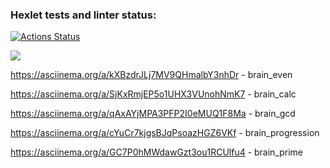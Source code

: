 ### Hexlet tests and linter status:
[![Actions Status](https://github.com/Di-Nov/python-project-49/workflows/hexlet-check/badge.svg)](https://github.com/Di-Nov/python-project-49/actions)

<a href="https://codeclimate.com/github/Di-Nov/python-project-49/maintainability"><img src="https://api.codeclimate.com/v1/badges/057743d34e8d9a27af5f/maintainability" /></a>

https://asciinema.org/a/kXBzdrJLj7MV9QHmalbY3nhDr - brain_even

https://asciinema.org/a/SjKxRmjEP5o1UHX3VUnohNmK7 - brain_calc

https://asciinema.org/a/qAxAYjMPA3PFP2I0eMUQ1F8Ma - brain_gcd

https://asciinema.org/a/cYuCr7kjgsBJqPsoazHGZ6VKf - brain_progression

https://asciinema.org/a/GC7P0hMWdawGzt3ou1RCUlfu4 - brain_prime